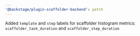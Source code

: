 ```yaml
---
'@backstage/plugin-scaffolder-backend': patch
---
```


Added `template` and `step` labels for scaffolder histogram metrics: `scaffolder_task_duration` and `scaffolder_step_duration`
